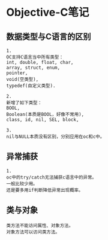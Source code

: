 # Objective-C笔记

## 数据类型与C语言的区别

```
1.
OC支持C语言当中所有类型：
int, double, float, char,
array, struct, enum,
pointer,
void(空类型),
typedef(自定义类型).

2.
新增了如下类型：
BOOL,
Boolean(本质是BOOL，好像不常用),
class, id, nil, SEL, block,

3.
nil与NULL本质没有区别，分别应用在oc和c中。
```

## 异常捕获

```
1.
oc中的try/catch无法捕获c语言中的异常。
一般比较少用。
还是要多用if判断降低异常出现概率。
```

## 类与对象
```
类方法不能访问属性、对象方法。
对象方法可以访问类方法。
```